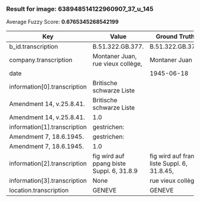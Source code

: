 ### Result for image: 638948514122960907_37_u_145
Average Fuzzy Score: **0.6765345268542199**
<small>

| Key | Value | Ground Truth | Score |
| --- | --- | --- | --- |
| b_id.transcription | B.51.322.GB.377. | B.51.322.GB.377. | 1.0 |
| company.transcription | Montaner Juan, rue vieux collège, | Montaner Juan | 0.5652173913043479 |
| date |  | 1945-06-18 | 0.0 |
| information[0].transcription | Britische schwarze Liste
Amendment 14, v.25.8.41. | Britische schwarze Liste
Amendment 14, v.25.8.41. | 1.0 |
| information[1].transcription | gestrichen:
Amendment 7, 18.6.1945. | gestrichen:
Amendment 7, 18.6.1945. | 1.0 |
| information[2].transcription | fig wird auf ppang biste Suppl. 6, 31.8.9 | fig wird auf franz. liste Suppl. 6, 31.8.45, | 0.8470588235294118 |
| information[3].transcription | None | rue vieux collège | 0.0 |
| location.transcription | GENEVE | GENEVE | 1.0 |

</small>
